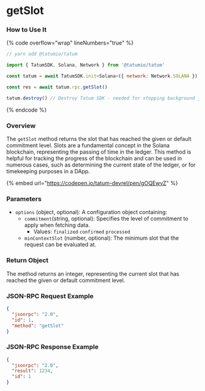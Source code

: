 # getSlot

### How to Use It

{% code overflow="wrap" lineNumbers="true" %}
```javascript
// yarn add @tatumio/tatum

import { TatumSDK, Solana, Network } from '@tatumio/tatum'

const tatum = await TatumSDK.init<Solana>({ network: Network.SOLANA })

const res = await tatum.rpc.getSlot()

tatum.destroy() // Destroy Tatum SDK - needed for stopping background jobs
```
{% endcode %}

### Overview

The `getSlot` method returns the slot that has reached the given or default commitment level. Slots are a fundamental concept in the Solana blockchain, representing the passing of time in the ledger. This method is helpful for tracking the progress of the blockchain and can be used in numerous cases, such as determining the current state of the ledger, or for timekeeping purposes in a DApp.

{% embed url="https://codepen.io/tatum-devrel/pen/gOQEwvZ" %}

### Parameters

* `options` (object, optional): A configuration object containing:
  * `commitment`(string, optional): Specifies the level of commitment to apply when fetching data.
    * Values: `finalized` `confirmed` `processed`
  * `minContextSlot` (number, optional): The minimum slot that the request can be evaluated at.

### Return Object

The method returns an integer, representing the current slot that has reached the given or default commitment level.

### JSON-RPC Request Example

```json
{
  "jsonrpc": "2.0",
  "id": 1,
  "method": "getSlot"
}
```

### JSON-RPC Response Example

```json
{
  "jsonrpc": "2.0",
  "result": 1234,
  "id": 1
}
```
